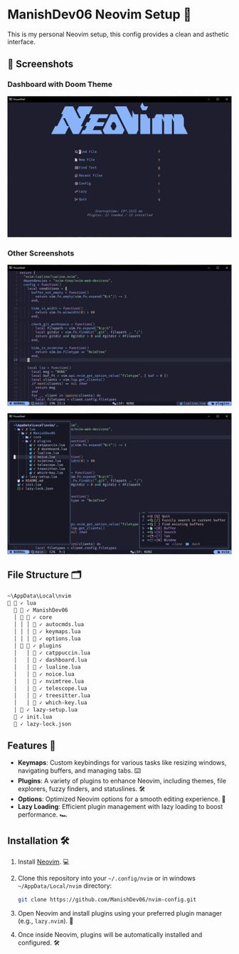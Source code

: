# ManishDev06 Neovim Setup 🌱

This is my personal Neovim setup,  this config provides a clean and asthetic interface.

## 📸 Screenshots

### Dashboard with Doom Theme
![Dashboard Screenshot](screenshots/3.png)

### Other Screenshots
![Nvim Screenshot](screenshots/1.png)

![Nvim Screenshot](screenshots/2.png)


## File Structure 🗂️
```plaintext
~\AppData\Local\nvim
  ✓ lua
    ✓ ManishDev06
  │   ✓ core
  │ │ │  ✓ autocmds.lua
  │ │ │  ✓ keymaps.lua
  │ │ │  ✓ options.lua
  │   ✓ plugins
  │   │  ✓ catppuccin.lua
  │   │  ✓ dashboard.lua
  │   │  ✓ lualine.lua
  │   │  ✓ noice.lua
  │   │  ✓ nvimtree.lua
  │   │  ✓ telescope.lua
  │   │  ✓ treesitter.lua
  │   │  ✓ which-key.lua
  │  ✓ lazy-setup.lua
   ✓ init.lua
   ✓ lazy-lock.json
```
## Features 🌟

- **Keymaps**: Custom keybindings for various tasks like resizing windows, navigating buffers, and managing tabs. ⌨️
- **Plugins**: A variety of plugins to enhance Neovim, including themes, file explorers, fuzzy finders, and statuslines. 🛠️
- **Options**: Optimized Neovim options for a smooth editing experience. 🧠
- **Lazy Loading**: Efficient plugin management with lazy loading to boost performance. 🏎️

## Installation 🛠️

1. Install [Neovim](https://github.com/neovim/neovim/blob/master/INSTALL.md). 💻
2. Clone this repository into your `~/.config/nvim` or in windows `~/AppData/Local/nvim` directory:
   ```bash
   git clone https://github.com/ManishDev06/nvim-config.git
   ```
3. Open Neovim and install plugins using your preferred plugin manager (e.g., `lazy.nvim`). 🔌

4. Once inside Neovim, plugins will be automatically installed and configured. 🛠️

